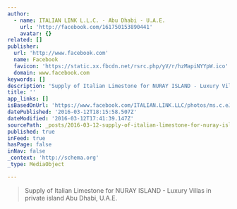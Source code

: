 ```yaml
---
author:
  - name: ITALIAN LINK L.L.C. - Abu Dhabi - U.A.E.
    url: 'http://facebook.com/161750153890441'
    avatar: {}
related: []
publisher:
  url: 'http://www.facebook.com'
  name: Facebook
  favicon: 'https://static.xx.fbcdn.net/rsrc.php/yV/r/hzMapiNYYpW.ico'
  domain: www.facebook.com
keywords: []
description: 'Supply of Italian Limestone for NURAY ISLAND - Luxury Villas in private island Abu Dhabi, U.A.E.'
title: ''
app_links: []
isBasedOnUrl: 'https://www.facebook.com/ITALIAN.LINK.LLC/photos/ms.c.eJw1ysENACAIA8CNDBShdv~;FjBKel1yGSpJp41C5sg2w4OA42vVMM8tv3~_P~_znG14wKtIRNf.bps.a.539699839428802.1073741834.161750153890441/539699909428795/?type=3'
datePublished: '2016-03-12T18:15:58.507Z'
dateModified: '2016-03-12T17:41:39.147Z'
sourcePath: _posts/2016-03-12-supply-of-italian-limestone-for-nuray-island-luxury-villas.md
published: true
inFeed: true
hasPage: false
inNav: false
_context: 'http://schema.org'
_type: MediaObject

---
```

> Supply of Italian Limestone for NURAY ISLAND - Luxury Villas in private island Abu Dhabi&comma; U&period;A&period;E&period;